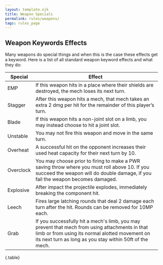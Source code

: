 ```yaml
---
layout: template.njk
title: Weapon Specials
permalink: rules/weapons/
tags: rules_page
---
```

## Weapon Keywords Effects
Many weapons do special things and when this is the case these effects get a keyword.
Here is a list of all standard weapon keyword effects and what they do:

| Special   | Effect |
| --------- | ------ |
| EMP       | If this weapon hits in a place where their shields are destroyed, the mech loses its next turn. |
| Stagger   | After this weapon hits a mech, that mech takes an extra 2 dmg per hit for the remainder of this player’s turn. |
| Blade     | If this weapon hits a non-joint slot on a limb, you may instead choose to hit a joint slot. |
| Unstable  | You may not fire this weapon and move in the same turn. |
| Overheat  | A successful hit on the opponent increases their used heat capacity for their next turn by 10. |
| Overclock | You may choose prior to firing to make a PWR saving throw where you must roll above 10. If you succeed the weapon will do double damage, if you fail the weapon becomes damaged. |
| Explosive | After impact the projectile explodes, immediately breaking the component hit. |
| Leech     | Fires large latching rounds that deal 2 damage each turn after the hit. Rounds can be removed for 10MP each. |
| Grab      | If you successfully hit a mech's limb, you may prevent that mech from using attachments in that limb or from using its normal alotted movement on its next turn as long as you stay within 50ft of the mech. |

{.table}